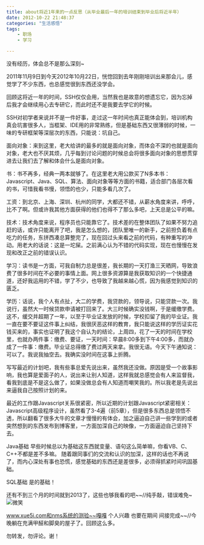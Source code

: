 ```yaml
---
title: about将近1年来的一点反思（从毕业最后一年的培训结束到毕业后将近半年）
date: 2012-10-22 21:48:37
categories: "生活感悟"
tags:
	- 职场
	- 学习

---
```


没有经历，体会总不是那么深刻~

2011年11月9日到今天2012年10月22日，恍惚回到去年刚刚培训出来那会儿，感觉学了不少东西，也总感觉很到东西还没学会。

回顾这将近一年的时间，SSH仅仅会用，当然我也是故意的想遗忘它，因为忘掉后我才会继续用心去专研它，而此时还不是我要去学它的时候。

SSH对初学者来说并不是一件好事，走过这一年时间也真正能体会到，培训机构真会坑害很多人，当框架、IDE用的非常熟练，但是基础东西又很薄弱的时候，一味的专研框架等深层次的东西，只能说：坑自己。

面向对象：来到这里，老大给讲的最多的就是面向对象，而体会不深的也就是面向对象，老大也不厌其烦，几乎每到讨论问题的时候总会将很多面向对象的思想贯穿进去让我们去了解和体会什么是面向对象。

书：书不再多，经典一两本就够了。在这里老大用公款买了N多本书：Javascript、Java、SQL、算法、面向对象等等方面的书籍，适合部门各层次看的书，可惜我看书慢，领悟的也少，只能多看几次了。

工资：到北京、上海、深圳、杭州的同学，大都还不错，从薪水角度来讲，呼呼，比不了啊。但或许我其他方面获得的他们也得不了那么多吧，上天总是公平的嘛。

技术：技术角度来说，程序员也只能靠它了。技术差的在整体团队了如果不努力追赶的话，或许只能离开了吧，我是怎么想的，团队里唯一的新手，之前担负着有点吃力的任务，东拼西凑总算整完了，现在回过头来看之前的代码，有种重写的冲动。用老大的话说：这是一坨屎。之前满心认为不错的代码实现，现在也慢慢在发现和改正之前的错误认识。

学习：读书是一方面，可我自制力总是很差，我长期的一天打渔三天晒网，导致浪费了很多时间在不必要的事情上面。网上很多资源算是我获取知识的一个快捷通道，还好我运用的不错，学了不少，也导致了我越来越心慌，因为我感觉到知识的匮乏。

学历：话说，我个人有点扯，大二的学费，我贷款的，领导说，只能贷款一次。我说行，虽然大一时候贷款申请被打回来了。大三时候确实没钱啊，于是缓缴学费。这不，缓交并超期了一年，以至于毕业证发放的时候，学校扣留了我的毕业证。我一直在要不要证这件事上纠结，我很厌恶这样的教育，我只能说这样的学历证实花钱买来的，事实也证明了我这个自认为的结论，上周四，花了一天的时间在学校里，也就办两件事：缴费、要证，一天时间：早晨8:00多到下午4:00多，而就办成了一件事：缴费。毕业证总得缴了费过两天来拿。我很无语。今天下午通知说：可以了。我说我抽空去。我确实没时间在这事上折腾。

写写最近的计划吧，我有些事总爱先说出来，虽然我还没做。原因是受一个故事影响，我也算是爱面子的人，说出来让别人知道，这样我就总感觉会有人来监督我，看我到底是不是这么做了，如果没做总会有人知道而嘲笑我的。所以我老是先说出来逼我自己按照计划的来。

最近的工作跟Javascript关系很紧密，所以近期的计划跟Javascript紧密相关：Javascript高级程序设计，虽然看了3-4遍（前5章），但是很多东西总是领悟不透，所以翻看了很多大牛的文章才慢慢的有体会，加之逼迫自己讲一些学到的或者突然想到的东西发布到博客里，一方面加深自己的映像，一方面逼迫自己坚持下去。

Java基础 早些时候总以为基础这东西就变量、语句这么简单嘛，你看VB、C、C++不都是差不多嘛。 随着跟同事们的交流和认识的加深，这样的话也不再说了，而内心深处有事也恐慌，感觉基础的东西还是差很多，必须得抓紧时间巩固基础。

SQL基础 是的基础！

还有不到三个月的时间就到2013了，这些也够我看的吧~~//纯手敲，错误难免~![微笑][QJVY-NZEN-YNZ2.gif]

www.xue5i.com和nms系统的测验~~嘎嘎 个人兴趣 也要在期间 间接完成~~//今晚躺在充满甲醛和脚臭的屋子了。回顾这么多。

勿转发，勿评论。谢！




[QJVY-NZEN-YNZ2.gif]: /pro/os/crawler/QJVY-NZEN-YNZ2.gif